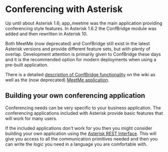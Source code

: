 
# Conferencing with Asterisk

Up until about Asterisk 1.6; app_meetme was the main application providing conferencing style features. In Asterisk 1.6.2 the ConfBridge module was added and then rewritten in Asterisk 10.

Both MeetMe (now deprecated) and ConfBridge still exist in the latest Asterisk versions and provide different feature sets, but with plenty of overlap. Development attention is primarily given to ConfBridge these days and it is the recommended option for modern deployments when using a pre-built application.

There is a detailed [description of ConfBridge functionality](/Latest_API/API_Documentation/Dialplan_Applications/ConfBridge) on the wiki as well as the (now deprecated) [MeetMe application](/Latest_API/API_Documentation/Dialplan_Applications/MeetMe).

## Building your own conferencing application

Conferencing needs can be very specific to your business application. The conferencing applications included with Asterisk provide basic features that will work for many users.

If the included applications don't work for you then you might consider building your own application using the [Asterisk REST Interface](/Configuration/Interfaces/Asterisk-REST-Interface-ARI/Getting-Started-with-ARI). This will give you access to all the communication primitives needed and then you can write the logic you need in a language you are comfortable with.

